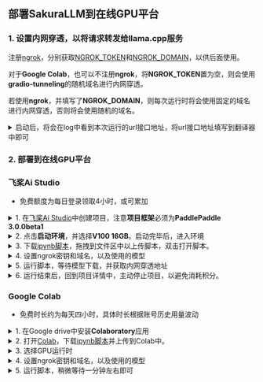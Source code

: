 ## 部署SakuraLLM到在线GPU平台

### 1. 设置内网穿透，以将请求转发给llama.cpp服务


注册[ngrok](https://ngrok.com/)，分别获取[NGROK_TOKEN](https://dashboard.ngrok.com/get-started/your-authtoken)和[NGROK_DOMAIN](https://dashboard.ngrok.com/cloud-edge/domains)，以供后面使用。

对于**Google Colab**，也可以不注册**ngrok**，将**NGROK_TOKEN**置为空，则会使用**gradio-tunneling**的随机域名进行内网穿透。

若使用**ngrok**，并填写了**NGROK_DOMAIN**，则每次运行时将会使用固定的域名进行内网穿透，否则将会使用随机的域名。

<details>
<summary>启动后，将会在log中看到本次运行的url接口地址，将url接口地址填写到翻译器中即可</summary>

  全空，使用gradio-tunneling，随机的域名
  <img src="https://image.lunatranslator.org/zh/sakurallm/tunnel.png">

  填写NGROK_TOKEN，使用ngrok，随机的域名
  
  <img src="https://image.lunatranslator.org/zh/sakurallm/tunnel3.png">
  
  
  填写NGROK_TOKEN+NGROK_DOMAIN，使用ngrok，固定的域名
  
  <img src="https://image.lunatranslator.org/zh/sakurallm/tunnel2.png">
</details>



### 2. 部署到在线GPU平台

<!-- tabs:start -->


### **飞桨Ai Studio**

* 免费额度为每日登录领取4小时，或可累加

<details>
  <summary>1. 在<a href="https://aistudio.baidu.com/my/project/private" target="_blank">飞桨Ai Studio</a>中创建项目，注意<strong>项目框架</strong>必须为<strong>PaddlePaddle 3.0.0beta1</strong></summary>
  <img src="https://image.lunatranslator.org/zh/sakurallm/paddle.png">
  <img src="https://image.lunatranslator.org/zh/sakurallm/paddle2.png">
</details>

<details>
  <summary>2. 点击<strong>启动环境</strong>，并选择<strong>V100 16GB</strong>。启动完毕后，进入环境</summary>
  <img src="https://image.lunatranslator.org/zh/sakurallm/paddle3.png">
  <img src="https://image.lunatranslator.org/zh/sakurallm/paddle4.png">
  <img src="https://image.lunatranslator.org/zh/sakurallm/paddle5.png">
</details>

<details>
  <summary>3. 下载<a href="https://lunatranslator.org/nginxfile/kaggle_sakurallm.ipynb" target="_blank">ipynb脚本</a>，拖拽到文件区中以上传脚本，双击打开脚本。</summary>
  <img src="https://image.lunatranslator.org/zh/sakurallm/paddle8.png">
</details>


<details>
  <summary>4. 设置ngrok密钥和域名，以及使用的模型</summary>
  将注册的ngrok的NGROK_TOKEN和NGROK_DOMAIN填入脚本中。
  REPO和MODEL是<code>https://huggingface.co/REPO</code>下的MODEL模型文件名
  <img src="https://image.lunatranslator.org/zh/sakurallm/paddle6.png">
</details>

<details>
  <summary>5. 运行脚本，等待模型下载，并获取内网穿透地址</summary>
  内网穿透地址在下面的log中可以看到。飞桨下载模型速度只有20MB/s，大概需要等待5分钟。
  <img src="https://image.lunatranslator.org/zh/sakurallm/paddle7.png">
</details>


<details>
  <summary>6. 运行结束后，回到项目详情中，主动停止项目，以避免消耗积分。</summary>
  再次启动环境时会保持之前的文件，直接从<strong>5</strong>继续开始即可，并且不需要再次下载模型。<br>
  <img src="https://image.lunatranslator.org/zh/sakurallm/paddle9.png">
</details>


### **Google Colab**

* 免费时长约为每天四小时，具体时长根据账号历史用量波动

<details>
  <summary>1. 在Google drive中安装<strong>Colaboratory</strong>应用</summary>
  点击<strong>新建</strong>-><strong>更多</strong>-><strong>关联更多应用</strong>
  在应用市场中搜索<strong>Colaboratory</strong>安装即可
  <img src="https://image.lunatranslator.org/zh/sakurallm/installcolab.png">
  <img src="https://image.lunatranslator.org/zh/sakurallm/installcolab2.png">
</details>


<details>
  <summary>2. 打开<a href="https://colab.research.google.com/" target="_blank">Colab</a>，下载<a href="https://lunatranslator.org/nginxfile/kaggle_sakurallm.ipynb" target="_blank">ipynb脚本</a>并上传到Colab中。</summary>
  <img src="https://image.lunatranslator.org/zh/sakurallm/colab2.png">
  <img src="https://image.lunatranslator.org/zh/sakurallm/colab.png">
</details>

<details>
  <summary>3. 选择GPU运行时</summary>
  默认是使用CPU运行的，需要我们手动切换成T4 GPU运行。
  <img src="https://image.lunatranslator.org/zh/sakurallm/colab5.png">
  <img src="https://image.lunatranslator.org/zh/sakurallm/colab4.png">
</details>

<details>
  <summary>4. 设置ngrok密钥和域名，以及使用的模型</summary>
  将注册的ngrok的NGROK_TOKEN和NGROK_DOMAIN填入脚本中。
  REPO和MODEL是<code>https://huggingface.co/REPO</code>下的MODEL模型文件名
  <img src="https://image.lunatranslator.org/zh/sakurallm/colab3.png">
</details>

<details>
  <summary>5. 运行脚本，稍微等待一分钟左右即可</summary>
  llama.cpp是已经预先编译好的，省去了编译的时间，因此主要是下载模型需要花费一点时间。
  <img src="https://image.lunatranslator.org/zh/sakurallm/colab6.png">
</details>

<!-- tabs:end -->
